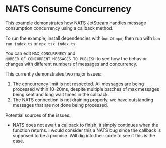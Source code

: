 # NATS Consume Concurrency

This example demonstrates how NATS JetStream handles message consumption concurrency using a callback method.

To run the example, install dependencies with `bun` or `npm`, then run with `bun run index.ts` or `npx tsx index.ts`.

You can edit `MAX_CONCURRNECY` and `NUMBER_OF_CONCURRENT_MESSAGES_TO_PUBLISH` to see how the behavior changes with different numbers of messages and concurrency.

This currently demonstrates two major issues:
1. The concurrency limit is not respected. All messages are being processed within 10-20ms, despite multiple batches of max messages being sent and long wait times in the callback.
2. The NATS connection is not draining properly, we have outstanding messages that are not done being processed.

Potential sources of the issues:
- NATS does not await a callback to finish, it simply continues when the function returns. I would consider this a NATS bug since the callback is supposed to be a promise. Will dig into their code to see if this is the case.